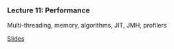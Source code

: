### Lecture 11: Performance
Multi-threading, memory, algorithms, JIT, JMH, profilers

[Slides](https://docs.google.com/presentation/d/1JL0iBKy_-PAkCUNrj24ofxSmfVAp-gp57VT4ytGtCY4)
